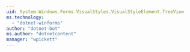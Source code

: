 ```yaml
---
uid: System.Windows.Forms.VisualStyles.VisualStyleElement.TreeView
ms.technology: 
  - "dotnet-winforms"
author: "dotnet-bot"
ms.author: "dotnetcontent"
manager: "wpickett"
---
```

